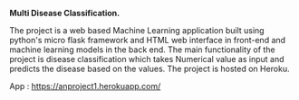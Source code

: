 **Multi Disease Classification.**


The project is a web based Machine Learning application built using python's micro flask framework
and HTML web interface in  front-end and machine learning models in the back end. The main functionality of the project is disease classification which takes Numerical value as input and predicts the disease based on the values. The project is hosted on Heroku.

App : https://anproject1.herokuapp.com/
